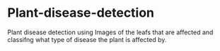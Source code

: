 # Plant-disease-detection
Plant disease detection using Images of the leafs that are affected and classifng what type of disease the plant is affected by.

